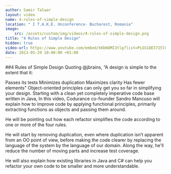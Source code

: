 ```yaml
---
author: Samir Talwar
layout: video
name: 4-rules-of-simple-design
location: " I T.A.K.E. Unconference- Bucharest, Romania"
image:
    src: /assets/custom/img/videos/4-rules-of-simple-design.png
title: "4 Rules of Simple Design"
hidden: true
video-url: https://www.youtube.com/embed/kKbNOMI3tlg?list=PLGS1QE37I5lQX33-yrnNasV_dHRh2oSkx
date: 2013-05-29 10:00:00 +01:00
---
```


##4 Rules of Simple Design
Quoting @jbrains, “A design is simple to the extent that it:

Passes its tests
Minimizes duplication
Maximizes clarity
Has fewer elements"
Object-oriented principles can only get you so far in simplifying your design. Starting with a clean yet completely imperative code base written in Java, In this video, Codurance co-founder Sandro Mancuso will explain how to improve code by applying functional principles, primarily extracting functions as objects and passing them around.

He will be pointing out how each refactor simplifies the code according to one or more of the four rules.

He will start by removing duplication, even where duplication isn’t apparent from an OO point of view, before making the code clearer by replacing the language of the system by the language of our domain. Along the way, he'll reduce the number of moving parts and increase test coverage.

He will also explain how existing libraries in Java and C# can help you refactor your own code to be smaller and more understandable.

